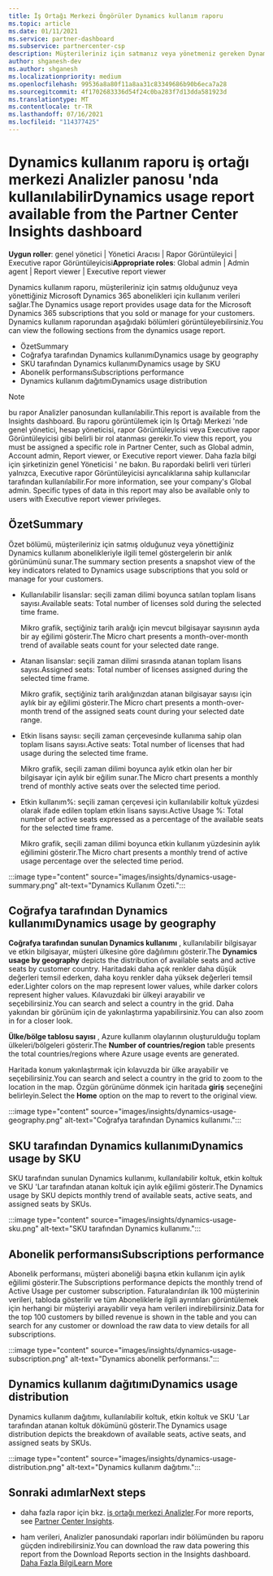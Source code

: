 ```yaml
---
title: İş Ortağı Merkezi Öngörüler Dynamics kullanım raporu
ms.topic: article
ms.date: 01/11/2021
ms.service: partner-dashboard
ms.subservice: partnercenter-csp
description: Müşterileriniz için satmanız veya yönetmeniz gereken Dynamics aboneliklerinin kullanımı hakkında daha fazla bilgi alabilirsiniz.
author: shganesh-dev
ms.author: shganesh
ms.localizationpriority: medium
ms.openlocfilehash: 99536a8a80f11a8aa31c83349686b90b6eca7a28
ms.sourcegitcommit: 4f1702683336d54f24c0ba283f7d13dda581923d
ms.translationtype: MT
ms.contentlocale: tr-TR
ms.lasthandoff: 07/16/2021
ms.locfileid: "114377425"
---
```

# <a name="dynamics-usage-report-available-from-the-partner-center-insights-dashboard"></a><span data-ttu-id="6356f-103">Dynamics kullanım raporu iş ortağı merkezi Analizler panosu 'nda kullanılabilir</span><span class="sxs-lookup"><span data-stu-id="6356f-103">Dynamics usage report available from the Partner Center Insights dashboard</span></span>

<span data-ttu-id="6356f-104">**Uygun roller**: genel yönetici | Yönetici Aracısı | Rapor Görüntüleyici | Executive rapor Görüntüleyicisi</span><span class="sxs-lookup"><span data-stu-id="6356f-104">**Appropriate roles**: Global admin | Admin agent | Report viewer | Executive report viewer</span></span>

<span data-ttu-id="6356f-105">Dynamics kullanım raporu, müşterileriniz için satmış olduğunuz veya yönettiğiniz Microsoft Dynamics 365 abonelikleri için kullanım verileri sağlar.</span><span class="sxs-lookup"><span data-stu-id="6356f-105">The Dynamics usage report provides usage data for the Microsoft Dynamics 365 subscriptions that you sold or manage for your customers.</span></span> <span data-ttu-id="6356f-106">Dynamics kullanım raporundan aşağıdaki bölümleri görüntüleyebilirsiniz.</span><span class="sxs-lookup"><span data-stu-id="6356f-106">You can view the following sections from the dynamics usage report.</span></span>

- <span data-ttu-id="6356f-107">Özet</span><span class="sxs-lookup"><span data-stu-id="6356f-107">Summary</span></span>
- <span data-ttu-id="6356f-108">Coğrafya tarafından Dynamics kullanımı</span><span class="sxs-lookup"><span data-stu-id="6356f-108">Dynamics usage by geography</span></span>
- <span data-ttu-id="6356f-109">SKU tarafından Dynamics kullanımı</span><span class="sxs-lookup"><span data-stu-id="6356f-109">Dynamics usage by SKU</span></span>
- <span data-ttu-id="6356f-110">Abonelik performansı</span><span class="sxs-lookup"><span data-stu-id="6356f-110">Subscriptions performance</span></span>
- <span data-ttu-id="6356f-111">Dynamics kullanım dağıtımı</span><span class="sxs-lookup"><span data-stu-id="6356f-111">Dynamics usage distribution</span></span>

 > [!NOTE]
 > <span data-ttu-id="6356f-112">bu rapor Analizler panosundan kullanılabilir.</span><span class="sxs-lookup"><span data-stu-id="6356f-112">This report is available from the Insights dashboard.</span></span> <span data-ttu-id="6356f-113">Bu raporu görüntülemek için Iş Ortağı Merkezi 'nde genel yönetici, hesap yöneticisi, rapor Görüntüleyicisi veya Executive rapor Görüntüleyicisi gibi belirli bir rol atanması gerekir.</span><span class="sxs-lookup"><span data-stu-id="6356f-113">To view this report, you must be assigned a specific role in Partner Center, such as Global admin, Account admin, Report viewer, or Executive report viewer.</span></span> <span data-ttu-id="6356f-114">Daha fazla bilgi için şirketinizin genel Yöneticisi ' ne bakın. Bu rapordaki belirli veri türleri yalnızca, Executive rapor Görüntüleyicisi ayrıcalıklarına sahip kullanıcılar tarafından kullanılabilir.</span><span class="sxs-lookup"><span data-stu-id="6356f-114">For more information, see your company's Global admin. Specific types of data in this report may also be available only to users with Executive report viewer privileges.</span></span>

## <a name="summary"></a><span data-ttu-id="6356f-115">Özet</span><span class="sxs-lookup"><span data-stu-id="6356f-115">Summary</span></span>

<span data-ttu-id="6356f-116">Özet bölümü, müşterileriniz için satmış olduğunuz veya yönettiğiniz Dynamics kullanım abonelikleriyle ilgili temel göstergelerin bir anlık görünümünü sunar.</span><span class="sxs-lookup"><span data-stu-id="6356f-116">The summary section presents a snapshot view of the key indicators related to Dynamics usage subscriptions that you sold or manage for your customers.</span></span>  

- <span data-ttu-id="6356f-117">Kullanılabilir lisanslar: seçili zaman dilimi boyunca satılan toplam lisans sayısı.</span><span class="sxs-lookup"><span data-stu-id="6356f-117">Available seats: Total number of licenses sold during the selected time frame.</span></span>

   <span data-ttu-id="6356f-118">Mikro grafik, seçtiğiniz tarih aralığı için mevcut bilgisayar sayısının ayda bir ay eğilimi gösterir.</span><span class="sxs-lookup"><span data-stu-id="6356f-118">The Micro chart presents a month-over-month trend of available seats count for your selected date range.</span></span>

- <span data-ttu-id="6356f-119">Atanan lisanslar: seçili zaman dilimi sırasında atanan toplam lisans sayısı.</span><span class="sxs-lookup"><span data-stu-id="6356f-119">Assigned seats: Total number of licenses assigned during the selected time frame.</span></span>

   <span data-ttu-id="6356f-120">Mikro grafik, seçtiğiniz tarih aralığınızdan atanan bilgisayar sayısı için aylık bir ay eğilimi gösterir.</span><span class="sxs-lookup"><span data-stu-id="6356f-120">The Micro chart presents a month-over-month trend of the assigned seats count during your selected date range.</span></span>

- <span data-ttu-id="6356f-121">Etkin lisans sayısı: seçili zaman çerçevesinde kullanıma sahip olan toplam lisans sayısı.</span><span class="sxs-lookup"><span data-stu-id="6356f-121">Active seats: Total number of licenses that had usage during the selected time frame.</span></span> 

   <span data-ttu-id="6356f-122">Mikro grafik, seçili zaman dilimi boyunca aylık etkin olan her bir bilgisayar için aylık bir eğilim sunar.</span><span class="sxs-lookup"><span data-stu-id="6356f-122">The Micro chart presents a monthly trend of monthly active seats over the selected time period.</span></span>

- <span data-ttu-id="6356f-123">Etkin kullanım%: seçili zaman çerçevesi için kullanılabilir koltuk yüzdesi olarak ifade edilen toplam etkin lisans sayısı.</span><span class="sxs-lookup"><span data-stu-id="6356f-123">Active Usage %: Total number of active seats expressed as a percentage of the available seats for the selected time frame.</span></span> 

   <span data-ttu-id="6356f-124">Mikro grafik, seçili zaman dilimi boyunca etkin kullanım yüzdesinin aylık eğilimini gösterir.</span><span class="sxs-lookup"><span data-stu-id="6356f-124">The Micro chart presents a monthly trend of active usage percentage over the selected time period.</span></span>

:::image type="content" source="images/insights/dynamics-usage-summary.png" alt-text="Dynamics Kullanım Özeti.":::

## <a name="dynamics-usage-by-geography"></a><span data-ttu-id="6356f-126">Coğrafya tarafından Dynamics kullanımı</span><span class="sxs-lookup"><span data-stu-id="6356f-126">Dynamics usage by geography</span></span>

<span data-ttu-id="6356f-127">**Coğrafya tarafından sunulan Dynamics kullanımı** , kullanılabilir bilgisayar ve etkin bilgisayar, müşteri ülkesine göre dağılımını gösterir.</span><span class="sxs-lookup"><span data-stu-id="6356f-127">The **Dynamics usage by geography** depicts the distribution of available seats and active seats by customer country.</span></span> <span data-ttu-id="6356f-128">Haritadaki daha açık renkler daha düşük değerleri temsil ederken, daha koyu renkler daha yüksek değerleri temsil eder.</span><span class="sxs-lookup"><span data-stu-id="6356f-128">Lighter colors on the map represent lower values, while darker colors represent higher values.</span></span> <span data-ttu-id="6356f-129">Kılavuzdaki bir ülkeyi arayabilir ve seçebilirsiniz.</span><span class="sxs-lookup"><span data-stu-id="6356f-129">You can search and select a country in the grid.</span></span> <span data-ttu-id="6356f-130">Daha yakından bir görünüm için de yakınlaştırma yapabilirsiniz.</span><span class="sxs-lookup"><span data-stu-id="6356f-130">You can also zoom in for a closer look.</span></span>

<span data-ttu-id="6356f-131">**Ülke/bölge tablosu sayısı** , Azure kullanım olaylarının oluşturulduğu toplam ülkeleri/bölgeleri gösterir.</span><span class="sxs-lookup"><span data-stu-id="6356f-131">The **Number of countries/region** table presents the total countries/regions where Azure usage events are generated.</span></span>

<span data-ttu-id="6356f-132">Haritada konum yakınlaştırmak için kılavuzda bir ülke arayabilir ve seçebilirsiniz.</span><span class="sxs-lookup"><span data-stu-id="6356f-132">You can search and select a country in the grid to zoom to the location in the map.</span></span> <span data-ttu-id="6356f-133">Özgün görünüme dönmek için haritada **giriş** seçeneğini belirleyin.</span><span class="sxs-lookup"><span data-stu-id="6356f-133">Select the **Home** option on the map to revert to the original view.</span></span>

:::image type="content" source="images/insights/dynamics-usage-geography.png" alt-text="Coğrafya tarafından Dynamics kullanımı.":::

## <a name="dynamics-usage-by-sku"></a><span data-ttu-id="6356f-135">SKU tarafından Dynamics kullanımı</span><span class="sxs-lookup"><span data-stu-id="6356f-135">Dynamics usage by SKU</span></span>

<span data-ttu-id="6356f-136">SKU tarafından sunulan Dynamics kullanımı, kullanılabilir koltuk, etkin koltuk ve SKU 'Lar tarafından atanan koltuk için aylık eğilimi gösterir.</span><span class="sxs-lookup"><span data-stu-id="6356f-136">The Dynamics usage by SKU depicts monthly trend of available seats, active seats, and assigned seats by SKUs.</span></span>

:::image type="content" source="images/insights/dynamics-usage-sku.png" alt-text="SKU tarafından Dynamics kullanımı.":::

## <a name="subscriptions-performance"></a><span data-ttu-id="6356f-138">Abonelik performansı</span><span class="sxs-lookup"><span data-stu-id="6356f-138">Subscriptions performance</span></span>

<span data-ttu-id="6356f-139">Abonelik performansı, müşteri aboneliği başına etkin kullanım için aylık eğilimi gösterir.</span><span class="sxs-lookup"><span data-stu-id="6356f-139">The Subscriptions performance depicts the monthly trend of Active Usage per customer subscription.</span></span> <span data-ttu-id="6356f-140">Faturalandırılan ilk 100 müşterinin verileri, tabloda gösterilir ve tüm Aboneliklerle ilgili ayrıntıları görüntülemek için herhangi bir müşteriyi arayabilir veya ham verileri indirebilirsiniz.</span><span class="sxs-lookup"><span data-stu-id="6356f-140">Data for the top 100 customers by billed revenue is shown in the table and you can search for any customer or download the raw data to view details for all subscriptions.</span></span>

:::image type="content" source="images/insights/dynamics-usage-subscription.png" alt-text="Dynamics abonelik performansı.":::

## <a name="dynamics-usage-distribution"></a><span data-ttu-id="6356f-142">Dynamics kullanım dağıtımı</span><span class="sxs-lookup"><span data-stu-id="6356f-142">Dynamics usage distribution</span></span>

<span data-ttu-id="6356f-143">Dynamics kullanım dağıtımı, kullanılabilir koltuk, etkin koltuk ve SKU 'Lar tarafından atanan koltuk dökümünü gösterir.</span><span class="sxs-lookup"><span data-stu-id="6356f-143">The Dynamics usage distribution depicts the breakdown of available seats, active seats, and assigned seats by SKUs.</span></span>

:::image type="content" source="images/insights/dynamics-usage-distribution.png" alt-text="Dynamics kullanım dağıtımı.":::

## <a name="next-steps"></a><span data-ttu-id="6356f-145">Sonraki adımlar</span><span class="sxs-lookup"><span data-stu-id="6356f-145">Next steps</span></span>

- <span data-ttu-id="6356f-146">daha fazla rapor için bkz. [iş ortağı merkezi Analizler](partner-center-insights.md).</span><span class="sxs-lookup"><span data-stu-id="6356f-146">For more reports, see [Partner Center Insights](partner-center-insights.md).</span></span>

- <span data-ttu-id="6356f-147">ham verileri, Analizler panosundaki raporları indir bölümünden bu raporu güçden indirebilirsiniz.</span><span class="sxs-lookup"><span data-stu-id="6356f-147">You can download the raw data powering this report from the Download Reports section in the Insights dashboard.</span></span> [<span data-ttu-id="6356f-148">Daha Fazla Bilgi</span><span class="sxs-lookup"><span data-stu-id="6356f-148">Learn More</span></span>](insights-download-reports.md) 
